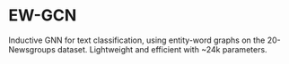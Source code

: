 # EW-GCN
Inductive GNN for text classification, using entity-word graphs on the 20-Newsgroups dataset. Lightweight and efficient with ~24k parameters.
